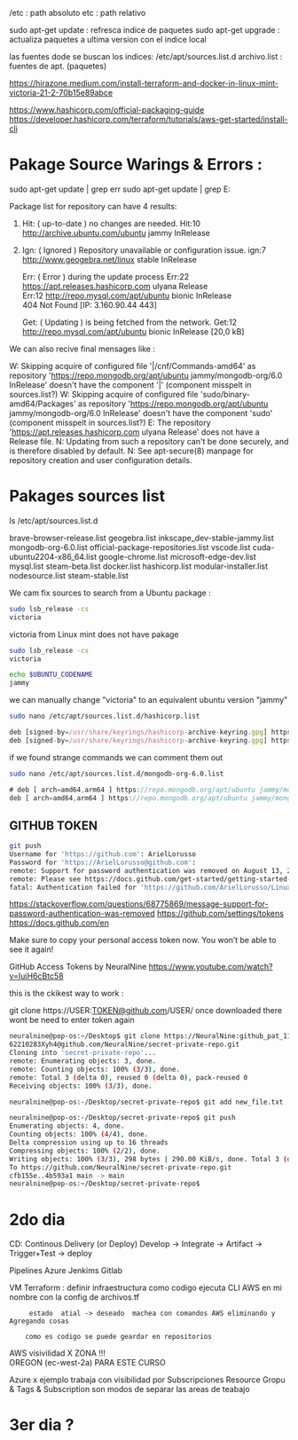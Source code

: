 /etc :  path absoluto
etc  :  path relativo

sudo apt-get update  : refresca indice de paquetes
sudo apt-get upgrade : actualiza paquetes a ultima version con el indice local


las fuentes dode se buscan los indices:
/etc/apt/sources.list.d
    archivo.list : fuentes de apt. (paquetes)

https://hirazone.medium.com/install-terraform-and-docker-in-linux-mint-victoria-21-2-70b15e89abce

https://www.hashicorp.com/official-packaging-guide
https://developer.hashicorp.com/terraform/tutorials/aws-get-started/install-cli


# Pakage Source Warings & Errors :

sudo apt-get update | grep err
sudo apt-get update | grep E:

Package list for repository can have 4 results:
    
1)   Hit: ( up-to-date ) no changes are needed.
        Hit:10 http://archive.ubuntu.com/ubuntu jammy InRelease                                                                                                                                                          
    
2)  Ign:  ( Ignored )  Repository unavailable or configuration issue.
        ign:7 http://www.geogebra.net/linux stable InRelease                                                                                                                                                             

    Err:  ( Error )  during the update process
        Err:22 https://apt.releases.hashicorp.com ulyana Release            
        Err:12 http://repo.mysql.com/apt/ubuntu bionic InRelease                    
            404  Not Found [IP: 3.160.90.44 443]
    
    Get:  ( Updating ) is being fetched from the network.
        Get:12 http://repo.mysql.com/apt/ubuntu bionic InRelease [20,0 kB]                                                                                                                                              

We can also recive final mensages like :

W: Skipping acquire of configured file '|/cnf/Commands-amd64' as repository 'https://repo.mongodb.org/apt/ubuntu jammy/mongodb-org/6.0 InRelease' doesn't have the component '|' (component misspelt in sources.list?)
W: Skipping acquire of configured file 'sudo/binary-amd64/Packages' as repository 'https://repo.mongodb.org/apt/ubuntu jammy/mongodb-org/6.0 InRelease' doesn't have the component 'sudo' (component misspelt in sources.list?)
E: The repository 'https://apt.releases.hashicorp.com ulyana Release' does not have a Release file.
N: Updating from such a repository can't be done securely, and is therefore disabled by default.
N: See apt-secure(8) manpage for repository creation and user configuration details.


# Pakages sources list

ls /etc/apt/sources.list.d 

brave-browser-release.list   geogebra.list       inkscape_dev-stable-jammy.list  mongodb-org-6.0.list  official-package-repositories.list  vscode.list
cuda-ubuntu2204-x86_64.list  google-chrome.list  microsoft-edge-dev.list         mysql.list            steam-beta.list
docker.list                  hashicorp.list      modular-installer.list          nodesource.list       steam-stable.list


We cam fix sources to search from a Ubuntu package :

```sh
sudo lsb_release -cs
victoria
```
victoria from Linux mint does not have pakage

```sh
sudo lsb_release -cs    
victoria
```


```sh
echo $UBUNTU_CODENAME
jammy

```
we can manually change "victoria" to an equivalent ubuntu version "jammy"

```sh
sudo nano /etc/apt/sources.list.d/hashicorp.list 
```

```ts
deb [signed-by=/usr/share/keyrings/hashicorp-archive-keyring.gpg] https://apt.releases.hashicorp.com victoria main
deb [signed-by=/usr/share/keyrings/hashicorp-archive-keyring.gpg] https://apt.releases.hashicorp.com jammy main
```

if we found strange commands we can comment them out
```sh
sudo nano /etc/apt/sources.list.d/mongodb-org-6.0.list
```

```ts
# deb [ arch=amd64,arm64 ] https://repo.mongodb.org/apt/ubuntu jammy/mongodb-org/6.0 multiverse | sudo tee /etc/apt/sources.list.d/mongodb-org-6.0.list
deb [ arch=amd64,arm64 ] https://repo.mongodb.org/apt/ubuntu jammy/mongodb-org/6.0 multiverse 

```

## GITHUB TOKEN
```sh
git push
Username for 'https://github.com': ArielLorusso
Password for 'https://ArielLorusso@github.com': 
remote: Support for password authentication was removed on August 13, 2021.
remote: Please see https://docs.github.com/get-started/getting-started-with-git/about-remote-repositories#cloning-with-https-urls for information on currently recommended modes of authentication.
fatal: Authentication failed for 'https://github.com/ArielLorusso/Linux_SysAdmin.git/'
```

https://stackoverflow.com/questions/68775869/message-support-for-password-authentication-was-removed
https://github.com/settings/tokens
https://docs.github.com/en

Make sure to copy your personal access token now. You won’t be able to see it again!

GitHub Access Tokens  by  NeuralNine      https://www.youtube.com/watch?v=IuiH6cBtc58

this is the ckikest way to work :

git clone https://USER:TOKEN@github.com/USER/
once downloaded there wont be need to enter token again


```sh
neuralnine@pop-os:~/Desktop$ git clone https://NeuralNine:github_pat_11ALZ6IVA05xhGCnK8pWxM_kwhZ7Ky6dXK4MJF9D5mdpss6YAb4Kz8ExdRrPiV9PWMNLTN
62210283Xyh4@github.com/NeuralNine/secret-private-repo.git
Cloning into 'secret-private-repo'...
remote: Enumerating objects: 3, done.
remote: Counting objects: 100% (3/3), done.
remote: Total 3 (delta 0), reused 0 (delta 0), pack-reused 0
Receiving objects: 100% (3/3), done.

neuralnine@pop-os:-/Desktop/secret-private-repo$ git add new_file.txt

neuralnine@pop-os:-/Desktop/secret-private-repo$ git push
Enumerating objects: 4, done.
Counting objects: 100% (4/4), done.
Delta compression using up to 16 threads
Compressing objects: 100% (2/2), done.
Writing objects: 100% (3/3), 298 bytes | 290.00 KiB/s, done. Total 3 (delta 0), reused 8 (delta 0), pack-reused 0
To https://github.com/NeuralNine/secret-private-repo.git
cfb155e..4b593a1 main -> main
neuralnine@pop-os:~/Desktop/secret-private-repo$
```

# 2do dia

CD: Continous Delivery  (or Deploy)
Develop -> Integrate -> Artifact -> Trigger+Test -> deploy

Pipelines Azure Jenkims Gitlab

VM Terraform : definir infraestructura como codigo
                ejecuta CLI AWS en mi nombre con la config de archivos.tf

         estado  atial -> deseado  machea con comandos AWS eliminando y Agregando cosas

        como es codigo se puede geardar en repositorios


AWS visivilidad X ZONA !!!  
    OREGON (ec-west-2a) PARA ESTE CURSO


Azure x ejemplo trabaja con visibilidad por Subscripciones
    Resource Gropu & Tags  &  Subscription
    son modos de separar las areas de teabajo


# 3er dia ?